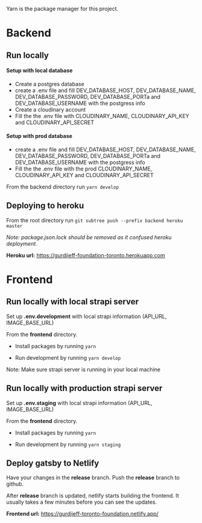 
Yarn is the package manager for this project.

# Backend

## Run locally

#### Setup with local database
- Create a postgres database
- create a .env file and fill DEV_DATABASE_HOST, DEV_DATABASE_NAME, DEV_DATABASE_PASSWORD, DEV_DATABASE_PORTa and DEV_DATABASE_USERNAME with the postgress info
- Create a cloudinary account
- Fill the the .env file with CLOUDINARY_NAME, CLOUDINARY_API_KEY and CLOUDINARY_API_SECRET

#### Setup with prod database
- create a .env file and fill DEV_DATABASE_HOST, DEV_DATABASE_NAME, DEV_DATABASE_PASSWORD, DEV_DATABASE_PORTa and DEV_DATABASE_USERNAME with the postgress info
- Fill the the .env file with the prod CLOUDINARY_NAME, CLOUDINARY_API_KEY and CLOUDINARY_API_SECRET

From the backend directory run
`yarn develop`

## Deploying to heroku
From the root directory run
`git subtree push --prefix backend heroku master`

*Note: package.json.lock should be removed as it confused heroku deployment.*

**Heroku url:** https://gurdjieff-foundation-toronto.herokuapp.com

# Frontend

## Run locally with local strapi server

Set up **.env.development** with local strapi information (API_URL, IMAGE_BASE_URL)

From the **frontend** directory.

- Install packages by running `yarn`

- Run development by running `yarn develop`

Note: Make sure strapi server is running in your local machine

## Run locally with production strapi server

Set up **.env.staging** with local strapi information (API_URL, IMAGE_BASE_URL)

From the **frontend** directory.

- Install packages by running `yarn`

- Run development by running `yarn staging`

## Deploy gatsby to Netlify

Have your changes in the **release** branch. Push the **release** branch to github.

After **release** branch is updated, netlify starts building the frontend. It usually takes a few minutes before you can see the updates.

**Frontend url:** https://gurdjieff-toronto-foundation.netlify.app/
